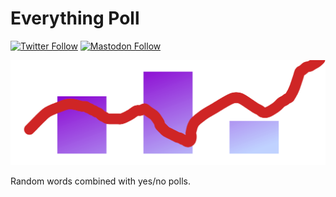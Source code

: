 # Everything Poll

[![Twitter Follow](https://img.shields.io/twitter/follow/randomstuffpoll?style=social)](https://twitter.com/randomstuffpoll)
[![Mastodon Follow](https://img.shields.io/mastodon/follow/107479894326523609?domain=https%3A%2F%2Fbotsin.space&style=social)](https://botsin.space/@everythingpoll)

![Banner](./banner.png)

Random words combined with yes/no polls.
